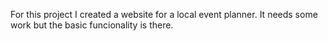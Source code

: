 For this project I created a website for a local event planner. It needs some work but the basic funcionality is there. 
